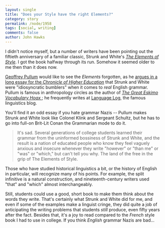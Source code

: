 ```yaml
---
layout: single 
title: "Does your Style have the right Elements?" 
category: story
permalink: /node/1958
tags: [social, writing] 
comments: false 
author: John Hawks 
---
```


I didn't notice myself, but a number of writers have been pointing out the fiftieth anniversary of a familiar classic, Strunk and White's <a href="http://www.amazon.com/gp/product/0205632645?ie=UTF8&tag=johnhawksanth-20&linkCode=as2&camp=1789&creative=390957&creativeASIN=0205632645"><i>The Elements of Style</i></a>. I got the book halfway through its run. Somehow it seemed older to me then than it does now. 

<a href="http://en.wikipedia.org/wiki/Geoffrey_Pullum">Geoffrey Pullum</a> would like to see the <i>Elements</i> forgotten, as he <a href="http://chronicle.com/free/v55/i32/32b01501.htm">argues in a long essay for the <i>Chronicle of Higher Education</i></a> that Strunk and White were "idiosyncratic bumblers" when it comes to <i>real</i> English grammar. Pullum is famous in anthropology circles as the author of <a href="http://www.amazon.com/gp/product/0226685349?ie=UTF8&tag=johnhawksanth-20&linkCode=as2&camp=1789&creative=390957&creativeASIN=0226685349"><i>The Great Eskimo Vocabulary Hoax </i></a>; he frequently writes at <a href="http://languagelog.ldc.upenn.edu/nll/?author=3">Language Log</a>, the famous linguistics blog. 

You'll find it an odd essay if you hate grammar Nazis -- Pullum makes Strunk and White look like Colonel Klink and Sergeant Schultz, but he has to go into full-on Brit-Lit Conan the Grammarian mode to do it. 

<blockquote>It's sad. Several generations of college students learned their grammar from the uninformed bossiness of Strunk and White, and the result is a nation of educated people who know they feel vaguely anxious and insecure whenever they write "however" or "than me" or "was" or "which," but can't tell you why. The land of the free in the grip of The Elements of Style.</blockquote>

Those who have studied historical linguistics a bit, or the history of English in particular, will recognize many of his points. For example, the split infinitive is a natural construction, and nineteenth-century writers used "that" and "which" almost interchangeably. 

Still, students could use a good, short book to make them think about the words they write. That's certainly what Strunk and White did for me, and even if some of the examples make a linguist cringe, they did quite a job of anticipating the writing problems that students <i>still</i> produce, even fifty years after the fact. Besides that, it's a joy to read compared to the <i>French</i> style book I had to use in college. If you think <i>English</i> grammar Nazis are bad...

